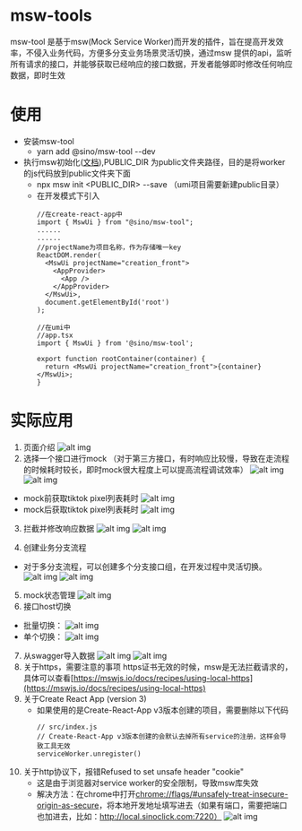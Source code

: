 # msw-tools
msw-tool 是基于msw(Mock Service Worker)而开发的插件，旨在提高开发效率，不侵入业务代码，方便多分支业务场景灵活切换，通过msw 提供的api，监听所有请求的接口，并能够获取已经响应的接口数据，开发者能够即时修改任何响应数据，即时生效

# 使用
- 安装msw-tool
	- yarn add @sino/msw-tool --dev
- 执行msw初始化([文档](https://mswjs.io/docs/getting-started/integrate/browser)),PUBLIC_DIR 为public文件夹路径，目的是将worker的js代码放到public文件夹下面
  - npx msw init <PUBLIC_DIR> --save （umi项目需要新建public目录）
  - 在开发模式下引入
    ```
    //在create-react-app中
    import { MswUi } from "@sino/msw-tool";
    ......
    ......
    //projectName为项目名称，作为存储唯一key
    ReactDOM.render(
      <MswUi projectName="creation_front">
        <AppProvider>
          <App />
        </AppProvider>
      </MswUi>,
      document.getElementById('root')
    );
    ```
    ```
    //在umi中
    //app.tsx
    import { MswUi } from '@sino/msw-tool';

    export function rootContainer(container) {
      return <MswUi projectName="creation_front">{container}</MswUi>;
    }
    ```
# 实际应用
1. 页面介绍
![alt img](./docImg/image2022-5-23_22-17-55.png)
2. 选择一个接口进行mock （对于第三方接口，有时响应比较慢，导致在走流程的时候耗时较长，即时mock很大程度上可以提高流程调试效率）
![alt img](./docImg/image2022-5-23_22-30-46.png)
![alt img](./docImg/image2022-5-23_22-43-40.png)
- mock前获取tiktok pixel列表耗时
![alt img](./docImg/image2022-5-23_22-35-54.png)
- mock后获取tiktok pixel列表耗时
![alt img](./docImg/image2022-5-23_22-38-47.png)
3. 拦截并修改响应数据
![alt img](./docImg/image2022-5-23_22-46-22.png)
![alt img](./docImg/image2022-5-23_22-48-33.png)

4. 创建业务分支流程
- 对于多分支流程，可以创建多个分支接口组，在开发过程中灵活切换。
![alt img](./docImg/image2022-5-23_22-55-50.png)
![alt img](./docImg/image2022-5-23_22-58-30.png)

5. mock状态管理
![alt img](./docImg/image2022-5-23_23-9-9.png)
6. 接口host切换
- 批量切换：
![alt img](./docImg/image2022-5-23_23-24-38.png)
- 单个切换：
![alt img](./docImg/image2022-5-23_23-26-27.png)
7. 从swagger导入数据
 ![alt img](./docImg/swagger-parse-1.png) 
 ![alt img](./docImg/swagger-parser-2.png) 
8. 关于https，需要注意的事项
https证书无效的时候，msw是无法拦截请求的，具体可以查看[https://mswjs.io/docs/recipes/using-local-https](https://mswjs.io/docs/recipes/using-local-https)
9. 关于Create React App (version 3)
   - 如果使用的是Create-React-App v3版本创建的项目，需要删除以下代码
      ```
      // src/index.js
      // Create-React-App v3版本创建的会默认去掉所有service的注册，这样会导致工具无效
      serviceWorker.unregister()
      ```
10. 关于http协议下，报错Refused to set unsafe header "cookie"
     - 这是由于浏览器对service worker的安全限制，导致msw库失效
     - 解决方法：在chrome中打开[chrome://flags/#unsafely-treat-insecure-origin-as-secure](chrome://flags/#unsafely-treat-insecure-origin-as-secure)，将本地开发地址填写进去（如果有端口，需要把端口也加进去，比如：http://local.sinoclick.com:7220）
![alt img](./docImg/imageHttpError.png)